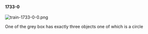#### 1733-0
![train-1733-0-0.png](https://github.com/lil-lab/nlvr/raw/master/nlvr/train/images/74/train-1733-0-0.png "train-1733-0-0.png")

One of the grey box has exactly three objects one of which is a circle